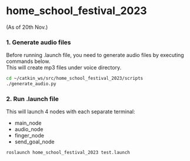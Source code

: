 # home_school_festival_2023
(As of 20th Nov.)

### 1. Generate audio files
Before running .launch file, you need to generate audio files by executing commands below. <br>
This will create mp3 files under voice directory.
```bash
cd ~/catkin_ws/src/home_school_festival_2023/scripts
./generate_audio.py
```

### 2. Run .launch file
This will launch 4 nodes with each separate terminal:
- main_node
- audio_node
- finger_node
- send_goal_node
```bash
roslaunch home_school_festival_2023 test.launch
```

